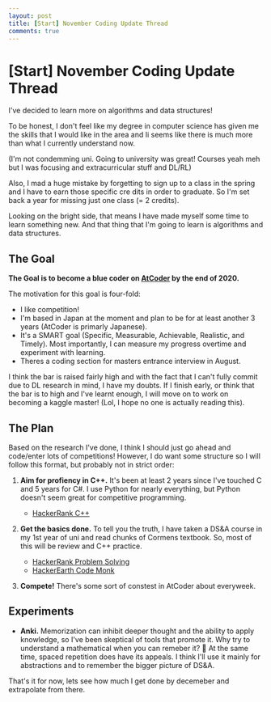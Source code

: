 ```yaml
---
layout: post
title: [Start] November Coding Update Thread
comments: true
---
```


# [Start] November Coding Update Thread

I've decided to learn more on algorithms and data structures!

To be honest, I don't feel like my degree in computer science has given me the skills that I would like in the area and Ii seems like there is much more than what I currently understand now. 

(I'm not condemming uni. Going to university was great! Courses yeah meh but I was focusing and extracurricular stuff and DL/RL)

Also, I mad a huge mistake by forgetting to sign up to a class in the spring and I have to earn those specific cre dits in order to graduate. So I'm set back a year for missing just one class (= 2 credits). 

Looking on the bright side, that means I have made myself some time to learn something new. And that thing that I'm going to learn is algorithms and data structures. 

## The Goal

**The Goal is to become a blue coder on [AtCoder](https://translate.google.com/translate?sl=auto&tl=en&u=http%3A%2F%2Fchokudai.hatenablog.com%2Fentry%2F2018%2F12%2F04%2F193246) by the end of 2020.** 

The motivation for this goal is four-fold:

- I like competition!
- I'm based in Japan at the moment and plan to be for at least another 3 years (AtCoder is primarly Japanese).
- It's a SMART goal (Specific, Measurable, Achievable, Realistic, and Timely). Most importantly, I can measure my progress overtime and experiment with learning.
- Theres a coding section for masters entrance interview in August.

I think the bar is raised fairly high and with the fact that I can't fully commit due to DL research in mind, I have my doubts. If I finish early, or think that the bar is to high and I've learnt enough, I will move on to work on becoming a kaggle master! (Lol, I hope no one is actually reading this).

## The Plan

Based on the research I've done, I think I should just go ahead and code/enter lots of competitions! However, I do want some structure so I will follow this format, but probably not in strict order:

1. **Aim for profiency in C++.** It's been at least 2 years since I've touched C and 5 years for C#. I use Python for nearly everything, but Python doesn't seem great for competitive programming. 
    - [HackerRank C++](https://www.hackerrank.com/domains/cpp?filters%5Bstatus%5D%5B%5D=unsolved&badge_type=cpp) 
  
2. **Get the basics done.** To tell you the truth, I have taken a DS&A course in my 1st year of uni and read chunks of Cormens textbook. So, most of this will be review and C++ practice.  
    - [HackerRank Problem Solving](https://www.hackerrank.com/domains/data-structures)
    - [HackerEarth Code Monk](https://www.hackerearth.com/ja/practice/codemonk/)

3. **Compete!** There's some sort of constest in AtCoder about everyweek. 

## Experiments

- **Anki.** Memorization can inhibit deeper thought and the ability to apply knowledge, so I've been skeptical of tools that promote it. Why try to understand a mathematical when you can remeber it? :rofl:	At the same time, spaced repetition does have its appeals. I think I'll use it mainly for abstractions and to remember the bigger picture of DS&A. 

That's it for now, lets see how much I get done by decemeber and extrapolate from there.
